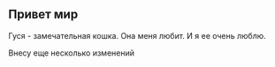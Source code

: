 ## Привет мир

Гуся - замечательная кошка. Она меня любит.
И я ее очень люблю.


Внесу еще несколько изменений
